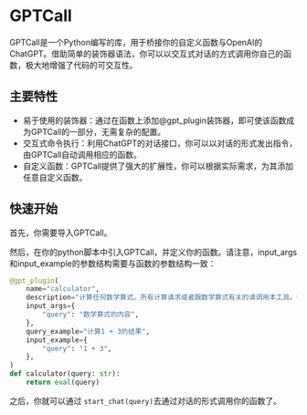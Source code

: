 # GPTCall

GPTCall是一个Python编写的库，用于桥接你的自定义函数与OpenAI的ChatGPT。借助简单的装饰器语法，你可以以交互式对话的方式调用你自己的函数，极大地增强了代码的可交互性。

## 主要特性

- 易于使用的装饰器：通过在函数上添加@gpt_plugin装饰器，即可使该函数成为GPTCall的一部分，无需复杂的配置。
- 交互式命令执行：利用ChatGPT的对话接口，你可以以对话的形式发出指令，由GPTCall自动调用相应的函数。
- 自定义函数：GPTCall提供了强大的扩展性，你可以根据实际需求，为其添加任意自定义函数。

## 快速开始

首先，你需要导入GPTCall。

然后，在你的python脚本中引入GPTCall，并定义你的函数。请注意，input_args和input_example的参数结构需要与函数的参数结构一致：

```python
@gpt_plugin(
    name="calculator",
    description="计算任何数学算式。所有计算请求或者跟数学算式有关的请调用本工具。请告诉我算式内容。",
    input_args={
        "query": "数学算式的内容",
    },
    query_example="计算1 + 3的结果",
    input_example={
        "query": "1 + 3",
    },
)
def calculator(query: str):
    return eval(query)
```

之后，你就可以通过 `start_chat(query)`去通过对话的形式调用你的函数了。

